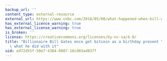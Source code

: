 ```yaml
---
backup_url: ''
content_type: external-resource
external_url: https://www.cnbc.com/2018/05/08/what-happened-when-bill-gates-got-bitcoin-as-a-birthday-present.html
has_external_licence_warning: true
has_external_license_warning: true
is_broken: ''
license: https://creativecommons.org/licenses/by-nc-sa/4.0/
title: "Billionaire Bill Gates once got bitcoin as a birthday present \u2014 here's\
  \ what he did with it"
uid: ed72d55f-50e7-4304-8987-18cd03ad837f
---
```

